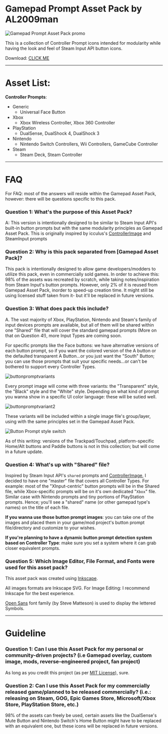 # Gamepad Prompt Asset Pack by AL2009man

![Gamepad Prompt Asset Pack promo](https://github.com/AL2009man/Gamepad-Prompt-Asset-Pack/assets/67606569/f8ebbfbe-12dc-446c-b206-ec26093ea881)


This is a collection of Controller Prompt icons intended for modularity while having the look and feel of Steam Input API button icons. 

Download: [CLICK ME](https://github.com/AL2009man/Gamepad-Prompt-Asset-Pack/releases/tag/Public)


---

# Asset List:

**Controller Prompts**: 
* Generic
  * Universal Face Button
* Xbox
  * Xbox Wireless Controller, Xbox 360 Controller
* PlayStation
   * DualSense, DualShock 4, DualShock 3
* Nintendo
   * Nintendo Switch Controllers, Wii Controllers, GameCube Controller
* Steam
   * Steam Deck, Steam Controller

---


# FAQ

For FAQ: most of the answers will reside within the Gamepad Asset Pack, however: there will be questions specific to this pack.

### Question 1: What's the purpose of this Asset Pack?

A: This version is intentionally designed to be similar to Steam Input API's built-in button prompts but with the same modularity principles as Gamepad Asset Pack. This is originally inspired by icculus's [ControllerImage](https://github.com/icculus/ControllerImage) and SteamInput prompts 

### Question 2: Why is this pack separated from [Gamepad Asset Pack]?

This pack is intentionally designed to allow game developers/modders to utilize this pack, even in commercially sold games. In order to achieve this: 98% of the assets was recreated by scratch, while taking notes/inspiration from Steam Input's button prompts. However, only 2% of it is reused from Gamepad Asset Pack, inorder to speed-up creation time. It might still be using licensed stuff taken from it- but it'll be replaced in future versions.


### Question 3: What does pack this include?

A. The vast majority of Xbox, PlayStation, Nintendo and Steam's family of input devices prompts are available, but all of them will be shared within one "Shared" file that will cover the standard gamepad prompts (More on that on Question 4!), more Input Types are coming soon.

For specific prompts like the Face buttons: we have alternative versions of each button prompt, so if you want the colored version of the A button or the defaulted transparent A Button...or you just want the "South" Button; you can use those prompts that suit your specific needs...or can't be bothered to support every Controller Types.

![buttonpromptvariants](https://github.com/AL2009man/Gamepad-Prompt-Asset-Pack/assets/67606569/6e5e6179-acae-49e0-b847-44b0bf2421e6)

Every prompt image will come with three variants: the "Transparent" style, the "Black" style and the "White" style. Depending on what kind of prompt you wanna show in a specific UI color language: these will be sutied well.

![buttonpromptvariant2](https://github.com/AL2009man/Gamepad-Prompt-Asset-Pack/assets/67606569/9098668b-3f21-4b69-9ba7-1f14f4a1d49e)


These variants will be included within a single image file's group/layer, using with the same principles set in the Gamepad Asset Pack.

![Button Prompt style switch](https://github.com/AL2009man/Gamepad-Prompt-Asset-Pack/assets/67606569/8b0bd9eb-4f3f-447e-b38d-ece9860de70b)


As of this writing: versions of the Trackpad/Touchpad, platform-specific Home/Alt buttons and Paddle buttons is not in this collection; but will come in a future update.


### Question 4: What's up with "Shared" file?

Inspired by Steam Input API's `shared` prompts and [ControllerImage](https://github.com/icculus/ControllerImage), I decided to have one "master" file that covers all Controller Types. For example: most of the "XInput-centric" button prompts will be in the Shared file, while Xbox-specific prompts will be on it's own dedicated "`Xbox`" file. Similar case with Nintendo prompts and tiny portions of PlayStation prompts. Hence; you'll see a "shared" name (or other gamepad type's names) on the title of each file.

**If you wanna use those button prompt images**: you can take one of the images and placed them in your game/mod project's button prompt file/directory and customize to your wishes.

**If you're planning to have a dynamic button prompt detection system based on Controller Type**: make sure you set a system where it can grab closer equivalent prompts.


### Question 5: Which Image Editor, File Format, and Fonts were used for this asset pack?

This asset pack was created using [Inkscape](https://inkscape.org/). 

All images formats are Inkscape SVG. For Image Editing: I recommend Inkscape for the best experience.

[Open Sans](https://fonts.google.com/specimen/Open+Sans) font family (by Steve Matteson) is used to display the lettered Symbols.


---

# Guideline

### Question 1: Can I use this Asset Pack for my personal or community-driven projects? (i.e Gamepad overlay, custom image, mods, reverse-engineered project, fan project)

As long as you credit this project (as per [MIT License](https://github.com/AL2009man/Gamepad-Overlay-Asset-Pack/blob/main/LICENSE)), sure.

### Question 2: Can I use this Asset Pack for my commercially released game/planned to be released commercially? (i.e.: releasing on Steam, GOG, Epic Games Store, Microsoft/Xbox Store, PlayStation Store, etc.) 

98% of the assets can freely be used, certain assets like the DualSense's Mute Button and Nintendo Switch's Home Button might have to be replaced with an equivalent one, but these icons will be replaced in future versions.

